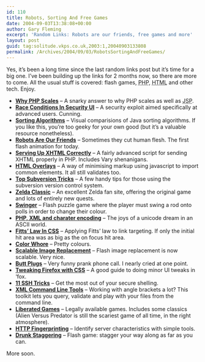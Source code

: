 ```yaml
---
id: 110
title: Robots, Sorting And Free Games
date: 2004-09-03T13:38:08+00:00
author: Gary Fleming
excerpt: 'Random Links: Robots are our friends, free games and more'
layout: post
guid: tag:solitude.vkps.co.uk,2003:1,20040903133808
permalink: /Archives/2004/09/03/RobotsSortingAndFreeGames/
---
```

Yes, it&#8217;s been a long time since the last random links post but it&#8217;s time for a big one. I&#8217;ve been building up the links for 2 months now, so there are more to come. All the usual stuff is covered: flash games, <acronym title="PHP Hypertext Processor">PHP</acronym>, <acronym title="HyperText Markup Language">HTML</acronym> and other tech. Enjoy.

  * **[Why PHP Scales](http://www.schlossnagle.org/~george/blog/archives/269_Why_PHP_Scales__A_Cranky_Snarky_Answer.html)** &#8211; A snarky answer to why PHP scales as well as <acronym title="Java Server Pages">JSP</acronym>.
  * **[Race Conditions In Security UI](http://www.squarefree.com/archives/000487.html)** &#8211; A security exploit aimed specifically at advanced users. Cunning.
  * **[Sorting Algorithms](http://cg.scs.carleton.ca/~morin/misc/sortalg/)** &#8211; Visual comparisions of Java sorting algorithms. If you like this, you&#8217;re too geeky for your own good (but it&#8217;s a valuable resource nonetheless).
  * **[Robots Are Our Friends](http://www.mysterybob.com/robotsong.htm)** &#8211; Sometimes they cut human flesh. The first flash animation for today.
  * **[Serving Up <acronym title="eXtensible HyperText Markup Language">XHTML</acronym> Correctly](http://keystonewebsites.com/articles/mime_type.php)** &#8211; A fairly advanced script for sending XHTML properly in PHP. Includes Vary shenanigans.
  * **[HTML Overlays](http://disruptive-innovations.com/zoo/20040830/HTMLoverlays.html)** &#8211; A way of minimising markup using javascript to import common elements. It all still validates too.
  * **[Top Subversion Tricks](http://www.onlamp.com/pub/a/onlamp/2004/08/19/subversiontips.html)** &#8211; A few handy tips for those using the subversion version control system.
  * **[Zelda Classic](http://www.zeldaclassic.com/)** &#8211; An excellent Zelda fan site, offering the original game and lots of entirely new quests.
  * **[Swinger](http://www.ridiculopathy.com/crappy_flash_games.php?gamename=swinger)** &#8211; Flash puzzle game where the player must swing a rod onto polls in order to change their colour.
  * **[PHP, <acronym title="eXtensible Markup Language">XML</acronym> and charater encoding](http://minutillo.com/steve/weblog/2004/6/17/php-xml-and-character-encodings-a-tale-of-sadness-rage-and-data-loss)** &#8211; The joys of a unicode dream in an ASCII world.
  * **[Fitts&#8217; Law In <acronym title="Cascading Style Sheets">CSS</acronym>](http://www.lachy.id.au/dev/css/examples/2004/08/fittslaw)** &#8211; Applying Fitts&#8217; law to link targeting. If only the initial hit area was as big as the on focus hit area.
  * **[Color Whore](http://www.colorwhore.com/)** &#8211; Pretty colours.
  * **[Scalable Image Replacement](http://www.mikeindustries.com/blog/archive/2004/08/sifr)** &#8211; Flash image replacement is now scalable. Very nice.
  * **[Butt Plugs](http://www.albinoblacksheep.com/flash/plugs.php)** &#8211; Very funny prank phone call. I nearly cried at one point.
  * **[Tweaking Firefox with CSS](http://www.hicksdesign.co.uk/journal/545/tweaking-firefox-with-css)** &#8211; A good guide to doing minor UI tweaks in &#8216;fox.
  * **[11 SSH Tricks](http://www.linuxjournal.com/article.php?sid=6602)** &#8211; Get the most out of your secure shelling.
  * **[XML Command Line Tools](http://xmlstar.sourceforge.net/)** &#8211; Working with angle brackets a lot? This toolkit lets you query, validate and play with your files from the command line.
  * **[Liberated Games](http://www.liberatedgames.com/gamelisting.php)** &#8211; Legally available games. Includes some classics (Alien Versus Predator is still the scariest game of all time, in the right atmosphere).
  * **[HTTP Fingerprinting]()** &#8211; Identify server characteristics with simple tools.
  * **[Drunk Staggering](http://www.wagenschenke.ch/)** &#8211; Flash game: stagger your way along as far as you can.

More soon.